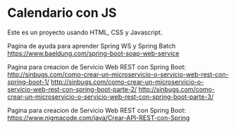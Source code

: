 # Calendario con JS

Este es un proyecto usando HTML, CSS y Javascript.

Pagina de ayuda para aprender Spring WS y Spring Batch https://www.baeldung.com/spring-boot-soap-web-service

Pagina para creacion de Servicio Web REST con Spring Boot:
http://sinbugs.com/como-crear-un-microservicio-o-servicio-web-rest-con-spring-boot-1/
http://sinbugs.com/como-crear-un-microservicio-o-servicio-web-rest-con-spring-boot-parte-2/
http://sinbugs.com/como-crear-un-microservicio-o-servicio-web-rest-con-spring-boot-parte-3/


Pagina para creacion de Servicio Web REST con Spring Boot:
https://www.nigmacode.com/java/Crear-API-REST-con-Spring
